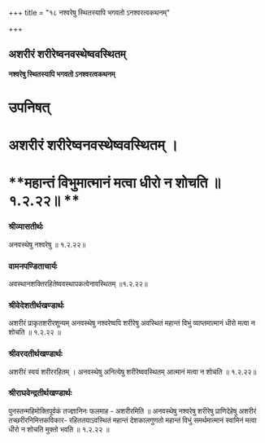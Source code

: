 +++
title = "१८ नश्वरेषु स्थितस्यापि भगवतो ऽनश्वरत्वकथनम्"

+++


## अशरीरं शरीरेष्वनवस्थेष्ववस्थितम्

**नश्वरेषु स्थितस्यापि भगवतो ऽनश्वरत्वकथनम्**

# **उपनिषत्**

# **अशरीरं शरीरेष्वनवस्थेष्ववस्थितम् ।**

# **महान्तं विभुमात्मानं मत्वा धीरो न शोचति ॥ १.२.२२॥ **

### **श्रीव्यासतीर्थः**

अनवस्थेषु नश्वरेषु ॥ १.२.२२॥

### **वामनपण्डिताचार्यः**

अवस्थानशक्तिरहितेष्ववस्थापकत्वेनावस्थितम् ॥१.२.२२॥

### **श्रीवेदेशतीर्थखण्डार्थः**

अशरीरं प्राकृतशरीरशून्यम् अनवस्थेषु नश्वरेष्वपि शरीरेषु अवस्थितं महान्तं विभुं व्याप्तमात्मानं धीरो मत्वा न शोचति ॥ १.२.२२ ॥

### **श्रीवरदतीर्थखण्डार्थः**

अशरीरं स्वयं शरीररहितम् । अनवस्थेषु अनित्येषु शरीरेष्ववस्थितम् आत्मानं मत्वा न शोचति ॥ १.२.२२॥

### **श्रीराघवेन्द्रतीर्थखण्डार्थः**

पुनस्तन्महिमोक्तिपूर्वकं तज्ज्ञानिनः फलमाह - अशरीरमिति ॥ अनवस्थेषु नश्वरेषु शरीरेषु प्राणिदेहेषु अशरीरं तच्छरीरनिमित्तकविकार- रहिततयाऽवस्थितं महान्तं देशकालगुणतो महान्तं विभुं समर्थमात्मानं स्वामिनं मत्वा धीरो न शोचति मुक्तो भवति ॥ १.२.२२ ॥

